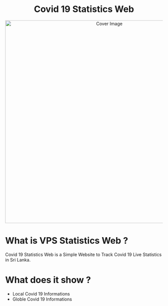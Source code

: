 <h1 align="center">Covid 19 Statistics Web</h3>
<p align="center">
  <a href="https://github.com/hirunaofficial/Covid-19-Statistics-Web">
    <img src="https://socialify.git.ci/hirunaofficial/Covid-19-Statistics-Web/image?description=1&forks=1&issues=1&language=1&owner=1&pattern=Floating%20Cogs&pulls=1&stargazers=1&theme=Dark" alt="Cover Image" width="650">
  </a>
</p>


# What is VPS Statistics Web ?
Covid 19 Statistics Web is a Simple Website to Track Covid 19 Live Statistics in Sri Lanka.

# What does it show ?
* Local Covid 19 Informations
* Globle Covid 19 Informations